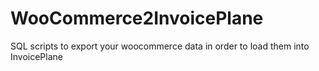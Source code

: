 # WooCommerce2InvoicePlane
SQL scripts to export your woocommerce data in order to load them into InvoicePlane
